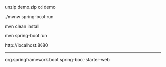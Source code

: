 unzip demo.zip
cd demo


./mvnw spring-boot:run

mvn clean install


mvn spring-boot:run

http://localhost:8080






------
<dependency>
    <groupId>org.springframework.boot</groupId>
    <artifactId>spring-boot-starter-web</artifactId>
</dependency>

